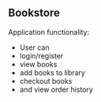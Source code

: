 Bookstore 
-------------------------------
Application functionality:
 - User can 
 - login/register
 - view books
 - add books to library
 - checkout books
 - and view order history

